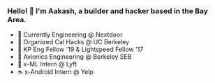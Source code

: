 ### Hello! 🌊 I'm Aakash, a builder and hacker based in the Bay Area.

- 🏡 Currently Engineering @ Nextdoor
- 🐻 Organized Cal Hacks @ UC Berkeley
- 🎉 KP Eng Fellow '19 & Lightspeed Fellow '17
- 🚀 Avionics Engineering @ Berkeley SEB
- 🚗 x-ML Intern @ Lyft
- ☕️ x-Android Intern @ Yelp
